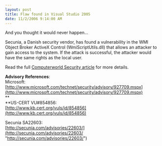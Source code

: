 ```yaml
---
layout: post
title: Flaw found in Visual Studio 2005
date: 11/2/2006 9:14:00 AM
---
```


And you thought it would never happen...

Secunia, a Danish security vendor, has found a vulnerability in the WMI Object Broker ActiveX Control (WmiScriptUtils.dll) that allows an attacker to gain access to the system. If the attack is successful, the attacker would have the same rights as the local user.

Read the full [Computerworld Security article](http://www.computerworld.com/action/article.do?command=viewArticleBasic&articleId=9004666&intsrc=article_more_side) for more details.

**Advisory References**:  
Microsoft:  
[http://www.microsoft.com/technet/security/advisory/927709.mspx](http://www.microsoft.com/technet/security/advisory/927709.mspx)  
**  
**US-CERT VU#854856:  
[http://www.kb.cert.org/vuls/id/854856](http://www.kb.cert.org/vuls/id/854856)  

Secunia SA22603:  
[http://secunia.com/advisories/22603/](http://secunia.com/advisories/22603/ "http://secunia.com/advisories/22603/")

